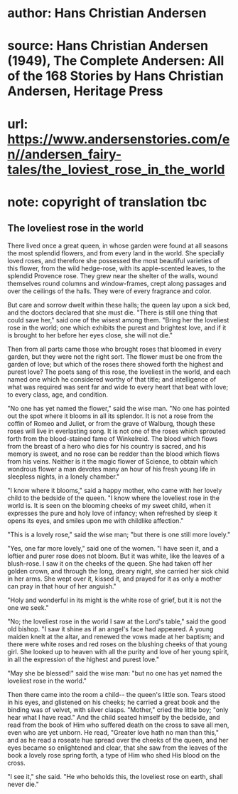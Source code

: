 # author: Hans Christian Andersen
# source: Hans Christian Andersen (1949), The Complete Andersen: All of the 168 Stories by Hans Christian Andersen, Heritage Press
# url: https://www.andersenstories.com/en//andersen_fairy-tales/the_loviest_rose_in_the_world
# note: copyright of translation tbc

## The loveliest rose in the world 

There lived once a great queen, in whose garden were found at all
seasons the most splendid flowers, and from every land in the world. She
specially loved roses, and therefore she possessed the most beautiful
varieties of this flower, from the wild hedge-rose, with its
apple-scented leaves, to the splendid Provence rose. They grew near the
shelter of the walls, wound themselves round columns and window-frames,
crept along passages and over the ceilings of the halls. They were of
every fragrance and color.

But care and sorrow dwelt within these halls; the queen lay upon a sick
bed, and the doctors declared that she must die. "There is still one
thing that could save her," said one of the wisest among them. "Bring
her the loveliest rose in the world; one which exhibits the purest and
brightest love, and if it is brought to her before her eyes close, she
will not die."

Then from all parts came those who brought roses that bloomed in every
garden, but they were not the right sort. The flower must be one from
the garden of love; but which of the roses there showed forth the
highest and purest love? The poets sang of this rose, the loveliest in
the world, and each named one which he considered worthy of that title;
and intelligence of what was required was sent far and wide to every
heart that beat with love; to every class, age, and condition.

"No one has yet named the flower," said the wise man. "No one has
pointed out the spot where it blooms in all its splendor. It is not a
rose from the coffin of Romeo and Juliet, or from the grave of Walburg,
though these roses will live in everlasting song. It is not one of the
roses which sprouted forth from the blood-stained fame of Winkelreid.
The blood which flows from the breast of a hero who dies for his country
is sacred, and his memory is sweet, and no rose can be redder than the
blood which flows from his veins. Neither is it the magic flower of
Science, to obtain which wondrous flower a man devotes many an hour of
his fresh young life in sleepless nights, in a lonely chamber."

"I know where it blooms," said a happy mother, who came with her
lovely child to the bedside of the queen. "I know where the loveliest
rose in the world is. It is seen on the blooming cheeks of my sweet
child, when it expresses the pure and holy love of infancy; when
refreshed by sleep it opens its eyes, and smiles upon me with childlike
affection."

"This is a lovely rose," said the wise man; "but there is one still
more lovely."

"Yes, one far more lovely," said one of the women. "I have seen it,
and a loftier and purer rose does not bloom. But it was white, like the
leaves of a blush-rose. I saw it on the cheeks of the queen. She had
taken off her golden crown, and through the long, dreary night, she
carried her sick child in her arms. She wept over it, kissed it, and
prayed for it as only a mother can pray in that hour of her anguish."

"Holy and wonderful in its might is the white rose of grief, but it is
not the one we seek."

"No; the loveliest rose in the world I saw at the Lord's table," said
the good old bishop. "I saw it shine as if an angel's face had
appeared. A young maiden knelt at the altar, and renewed the vows made
at her baptism; and there were white roses and red roses on the blushing
cheeks of that young girl. She looked up to heaven with all the purity
and love of her young spirit, in all the expression of the highest and
purest love."

"May she be blessed!" said the wise man: "but no one has yet named
the loveliest rose in the world."

Then there came into the room a child-- the queen's little son. Tears
stood in his eyes, and glistened on his cheeks; he carried a great book
and the binding was of velvet, with silver clasps. "Mother," cried the
little boy; "only hear what I have read." And the child seated himself
by the bedside, and read from the book of Him who suffered death on the
cross to save all men, even who are yet unborn. He read, "Greater love
hath no man than this," and as he read a roseate hue spread over the
cheeks of the queen, and her eyes became so enlightened and clear, that
she saw from the leaves of the book a lovely rose spring forth, a type
of Him who shed His blood on the cross.

"I see it," she said. "He who beholds this, the loveliest rose on
earth, shall never die."
